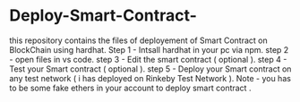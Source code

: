 # Deploy-Smart-Contract-
 this repository contains the files of deployement of  Smart Contract on BlockChain using hardhat.
 Step 1 - Intsall hardhat in your pc via npm.
 step 2 - open files in vs code.
 step 3 - Edit the smart contract ( optional ).
 step 4 - Test your Smart contract ( optional ).
 step 5 - Deploy your Smart contract on any test network ( i has deployed on Rinkeby Test Network ).
 Note - you has to be some fake ethers in your account to deploy smart contract .
